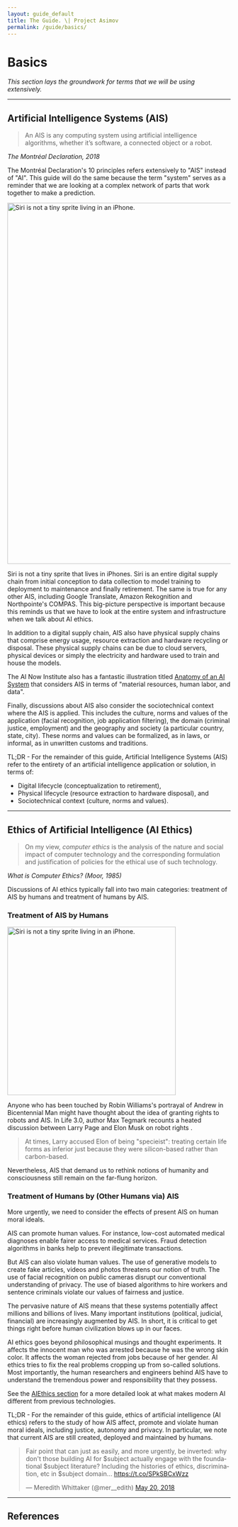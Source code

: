 ```yaml
---
layout: guide_default
title: The Guide. \| Project Asimov
permalink: /guide/basics/
---
```


# Basics

*This section lays the groundwork for terms that we will be using extensively.*

---

## Artificial Intelligence Systems (AIS)

> An AIS is any computing system using artificial intelligence algorithms, whether it’s software, a connected object or a robot.

*The Montréal Declaration, 2018 <dt-cite cite="montreal2018"></dt-cite>*

The Montréal Declaration's 10 principles refers extensively to "AIS" instead of "AI". This guide will do the same because the term "system" serves as a reminder that we are looking at a complex network of parts that work together to make a prediction.

<div>
<img class="comic" width="815px" src="{{ "/assets/guide/comics/siri_inverted.png" | relative_url }}" title="Before working at Apple, Siri acted at Studio Ghibli." alt="Siri is not a tiny sprite living in an iPhone.">
</div>

Siri is not a tiny sprite that lives in iPhones. Siri is an entire digital supply chain from initial conception to data collection to model training to deployment to maintenance and finally retirement. The same is true for any other AIS, including Google Translate, Amazon Rekognition and Northpointe's COMPAS. This big-picture perspective is important because this reminds us that we have to look at the entire system and infrastructure when we talk about AI ethics.

In addition to a digital supply chain, AIS also have physical supply chains that comprise energy usage, resource extraction and hardware recycling or disposal. These physical supply chains can be due to cloud servers, physical devices or simply the electricity and hardware used to train and house the models.

The AI Now Institute also has a fantastic illustration titled [Anatomy of an AI System](https://anatomyof.ai/) that considers AIS in terms of "material resources, human labor, and data".

Finally, discussions about AIS also consider the sociotechnical context where the AIS is applied. This includes the culture, norms and values of the application (facial recognition, job application filtering), the domain (criminal justice, employment) and the geography and society (a particular country, state, city). These norms and values can be formalized, as in laws, or informal, as in unwritten customs and traditions. 

<div>
	<p class="emph">
		TL;DR - For the remainder of this guide, Artificial Intelligence Systems (AIS) refer to the entirety of an artificial intelligence application or solution, in terms of:
	</p>
	<ul class="emph">
		<li>Digital lifecycle (conceptualization to retirement),</li>
		<li>Physical lifecycle (resource extraction to hardware disposal), and</li>
    <li>Sociotechnical context (culture, norms and values).</li>
	</ul>
</div>

---

## Ethics of Artificial Intelligence (AI Ethics)

> On my view, *computer ethics* is the analysis of the nature and social impact of computer technology and the corresponding formulation and justification of policies for the ethical use of such technology.

*What is Computer Ethics? (Moor, 1985) <dt-cite cite="moor1985computer"></dt-cite>*

Discussions of AI ethics typically fall into two main categories: treatment of AIS by humans and treatment of humans by AIS.

### Treatment of AIS by Humans

<div>
<img class="comic" width="380px" src="{{ "/assets/guide/comics/andrew_inverted.png" | relative_url }}" title="I don’t know what he feels inside but I don’t know what you feel inside. When you talk to him you’ll find he reacts to the various abstractions as you and I do, and what else counts? If someone else’s reactions are like your own, what more can you ask for?" alt="Siri is not a tiny sprite living in an iPhone.">
</div>

Anyone who has been touched by Robin Williams's portrayal of Andrew in Bicentennial Man might have thought about the idea of granting rights to robots and AIS. In Life 3.0, author Max Tegmark recounts a heated discussion between Larry Page and Elon Musk on robot rights <dt-cite cite="tegmark2017life"></dt-cite>.

> At times, Larry accused Elon of being "specieist": treating certain life forms as inferior just because they were silicon-based rather than carbon-based.

Nevertheless, AIS that demand us to rethink notions of humanity and consciousness still remain on the far-flung horizon.

### Treatment of Humans by (Other Humans via) AIS

More urgently, we need to consider the effects of present AIS on human moral ideals.

AIS can promote human values. For instance, low-cost automated medical diagnoses enable fairer access to medical services. Fraud detection algorithms in banks help to prevent illegitimate transactions.

But AIS can also violate human values. The use of generative models to create fake articles, videos and photos threatens our notion of truth. The use of facial recognition on public cameras disrupt our conventional understanding of privacy. The use of biased algorithms to hire workers and sentence criminals violate our values of fairness and justice.

The pervasive nature of AIS means that these systems potentially affect millions and billions of lives. Many important institutions (political, judicial, financial) are increasingly augmented by AIS. In short, it is critical to get things right before human civilization blows up in our faces.

AI ethics goes beyond philosophical musings and thought experiments. It affects the innocent man who was arrested because he was the wrong skin color. It affects the woman rejected from jobs because of her gender. AI ethics tries to fix the real problems cropping up from so-called solutions. Most importantly, the human researchers and engineers behind AIS have to understand the tremendous power and responsibility that they possess.

See the [AIEthics section](../about_ai/) for a more detailed look at what makes modern AI different from previous technologies.

<p class="emph">
	TL;DR - For the remainder of this guide, ethics of artificial intelligence (AI ethics) refers to the study of how AIS affect, promote and violate human moral ideals, including justice, autonomy and privacy. In particular, we note that current AIS are still created, deployed and maintained by humans.
</p>

<div style="margin-left: auto; margin-right: auto; width:500px;">
<blockquote class="twitter-tweet" data-lang="en"><p lang="en" dir="ltr">Fair point that can just as easily, and more urgently, be inverted: why don&#39;t those building AI for $subject actually engage with the foundational $subject literature? Including the histories of ethics, discrimination, etc in $subject domain... <a href="https://t.co/SPkSBCxWzz">https://t.co/SPkSBCxWzz</a></p>&mdash; Meredith Whittaker (@mer__edith) <a href="https://twitter.com/mer__edith/status/998211595879833602?ref_src=twsrc%5Etfw">May 20, 2018</a></blockquote>
<script async src="https://platform.twitter.com/widgets.js" charset="utf-8"></script>
</div>

---

## References

<dt-bibliography></dt-bibliography>

<script type="text/bibliography">

@inproceedings{montreal2018,
  title={The Montréal Declaration},
  author={Université de Montréal},
  booktitle={The Montréal Declaration for a Responsible Development of Artificial Intelligence},
  pages={1-308},
  year={2018},
  organization={Université de Montréal}
}

@article{moor1985computer,
  title={What is computer ethics?},
  author={Moor, James H},
  journal={Metaphilosophy},
  volume={16},
  number={4},
  pages={266--275},
  year={1985},
  publisher={Wiley Online Library}
}

@book{tegmark2017life,
  title={Life 3.0: Being human in the age of artificial intelligence},
  author={Tegmark, Max},
  year={2017},
  publisher={Knopf}
}
